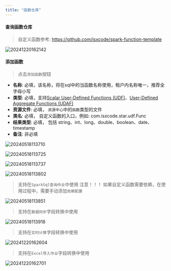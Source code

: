 ```yaml
---
title: "函数仓库"
---
```


#### 查询函数仓库

> 自定义函数参考: https://github.com/isxcode/spark-function-template

![20241220162142](https://img.isxcode.com/picgo/20241220162142.png)

#### 添加函数

> 点击`添加函数`按钮

- **名称**: 必填，该名称，将在sql中的当函数名称使用，租户内名称唯一，推荐全字母小写 
- **类型**: 必填，支持[Scalar User-Defined Functions (UDF)](https://spark.apache.org/docs/latest/sql-ref-functions-udf-scalar.html)、[User-Defined Aggregate Functions (UDAF)](https://spark.apache.org/docs/latest/sql-ref-functions-udf-aggregate.html) 
- **资源文件**: 必填， `资源中心`中的`函数`类型的文件
- **类名**: 必填， 自定义函数的入口，例如: com.isxcode.star.udf.Func 
- **结果类型**: 必填， 包括 string、int、long、double、boolean、date、timestamp
- **备注**: 非必填

![20240518113710](https://img.isxcode.com/picgo/20240518113710.png)

![20240518113725](https://img.isxcode.com/picgo/20240518113725.png)

![20240518113737](https://img.isxcode.com/picgo/20240518113737.png)

![20240518113802](https://img.isxcode.com/picgo/20240518113802.png)

> 支持在`SparkSql查询作业`中使用
> 注意！！！ 如果自定义函数需要依赖，在使用过程中，需要手动添加`依赖配置`

![20240518113851](https://img.isxcode.com/picgo/20240518113851.png)

> 支持在`数据同步`字段转换中使用

![20240518113918](https://img.isxcode.com/picgo/20240518113918.png)

> 支持在`实时计算`字段转换中使用

![20241220162604](https://img.isxcode.com/picgo/20241220162604.png)

> 支持在`Excel导入作业`字段转换中使用

![20241220162701](https://img.isxcode.com/picgo/20241220162701.png)